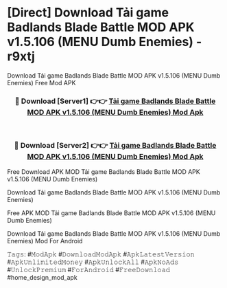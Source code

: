 # [Direct] Download Tải game Badlands Blade Battle MOD APK v1.5.106 (MENU Dumb Enemies) - r9xtj
Download Tải game Badlands Blade Battle MOD APK v1.5.106 (MENU Dumb Enemies) Free Mod APK

<div align="center">
<h3>🔴 Download [Server1] 👉👉 <a href="https://apk-comot.site?title=Tải_game_Badlands_Blade_Battle_MOD_APK_v1.5.106_(MENU_Dumb_Enemies)">Tải game Badlands Blade Battle MOD APK v1.5.106 (MENU Dumb Enemies) Mod Apk</a></h3><br>

<h3>🔴 Download [Server2] 👉👉 <a href="https://apk-comot.site?title=Tải_game_Badlands_Blade_Battle_MOD_APK_v1.5.106_(MENU_Dumb_Enemies)">Tải game Badlands Blade Battle MOD APK v1.5.106 (MENU Dumb Enemies) Mod Apk</a></h3>
</div>


Free Download APK MOD Tải game Badlands Blade Battle MOD APK v1.5.106 (MENU Dumb Enemies)

Download Tải game Badlands Blade Battle MOD APK v1.5.106 (MENU Dumb Enemies) 

Free APK MOD Tải game Badlands Blade Battle MOD APK v1.5.106 (MENU Dumb Enemies) 

Download Tải game Badlands Blade Battle MOD APK v1.5.106 (MENU Dumb Enemies) Mod For Android

𝚃𝚊𝚐𝚜: #𝙼𝚘𝚍𝙰𝚙𝚔 #𝙳𝚘𝚠𝚗𝚕𝚘𝚊𝚍𝙼𝚘𝚍𝙰𝚙𝚔 #𝙰𝚙𝚔𝙻𝚊𝚝𝚎𝚜𝚝𝚅𝚎𝚛𝚜𝚒𝚘𝚗 #𝙰𝚙𝚔𝚄𝚗𝚕𝚒𝚖𝚒𝚝𝚎𝚍𝙼𝚘𝚗𝚎𝚢 #𝙰𝚙𝚔𝚄𝚗𝚕𝚘𝚌𝚔𝙰𝚕𝚕 #𝙰𝚙𝚔𝙽𝚘𝙰𝚍𝚜 #𝚄𝚗𝚕𝚘𝚌𝚔𝙿𝚛𝚎𝚖𝚒𝚞𝚖 #𝙵𝚘𝚛𝙰𝚗𝚍𝚛𝚘𝚒𝚍 #𝙵𝚛𝚎𝚎𝙳𝚘𝚠𝚗𝚕𝚘𝚊𝚍 #home_design_mod_apk